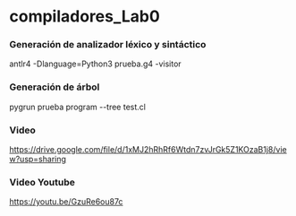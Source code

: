 # compiladores_Lab0

### Generación de analizador léxico y sintáctico
antlr4 -Dlanguage=Python3 prueba.g4 -visitor

### Generación de árbol
pygrun prueba program --tree test.cl

### Video
https://drive.google.com/file/d/1xMJ2hRhRf6Wtdn7zvJrGk5Z1KOzaB1j8/view?usp=sharing

### Video Youtube
https://youtu.be/GzuRe6ou87c
